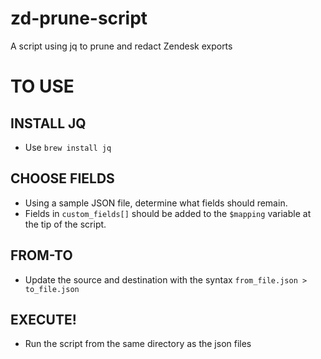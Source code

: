 # zd-prune-script
A script using jq to prune and redact Zendesk exports

# TO USE

## INSTALL JQ
* Use `brew install jq`

## CHOOSE FIELDS
* Using a sample JSON file, determine what fields should remain.
* Fields in `custom_fields[]` should be added to the `$mapping` variable at the tip of the script.

## FROM-TO
* Update the source and destination with the syntax `from_file.json > to_file.json`

## EXECUTE!
* Run the script from the same directory as the json files
